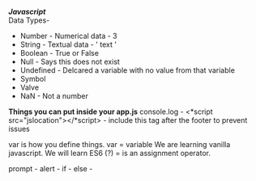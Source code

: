 __*Javascript*__  
Data Types-
- Number - Numerical data - 3
- String - Textual data - ' text '
- Boolean - True or False
- Null - Says this does not exist
- Undefined - Delcared a variable with no value from that variable
- Symbol
- Valve
- NaN - Not a number

__Things you can put inside your app.js__
console.log -
<*script src="jslocation"></*script> - include this tag after the footer to prevent issues


var is how you define things.
var = variable
We are learning vanilla javascript. We will learn ES6 (?)
= is an assignment operator. 

prompt -
alert - 
if - 
else -